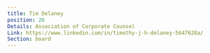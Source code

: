 ```yaml
---
title: Tim Delaney
position: 26
Details: Association of Corporate Counsel
Link: https://www.linkedin.com/in/timothy-j-h-delaney-5647628a/
Section: board
---
```


